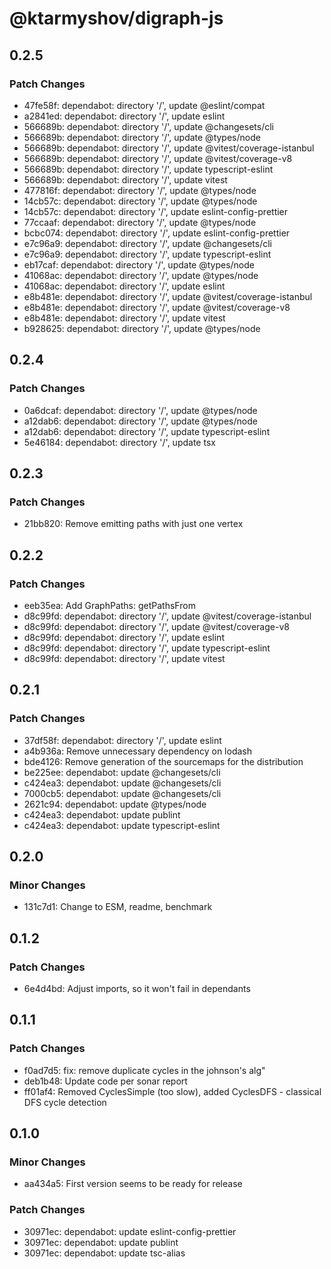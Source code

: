 # @ktarmyshov/digraph-js

## 0.2.5

### Patch Changes

- 47fe58f: dependabot: directory '/', update @eslint/compat
- a2841ed: dependabot: directory '/', update eslint
- 566689b: dependabot: directory '/', update @changesets/cli
- 566689b: dependabot: directory '/', update @types/node
- 566689b: dependabot: directory '/', update @vitest/coverage-istanbul
- 566689b: dependabot: directory '/', update @vitest/coverage-v8
- 566689b: dependabot: directory '/', update typescript-eslint
- 566689b: dependabot: directory '/', update vitest
- 477816f: dependabot: directory '/', update @types/node
- 14cb57c: dependabot: directory '/', update @types/node
- 14cb57c: dependabot: directory '/', update eslint-config-prettier
- 77ccaaf: dependabot: directory '/', update @types/node
- bcbc074: dependabot: directory '/', update eslint-config-prettier
- e7c96a9: dependabot: directory '/', update @changesets/cli
- e7c96a9: dependabot: directory '/', update typescript-eslint
- eb17caf: dependabot: directory '/', update @types/node
- 41068ac: dependabot: directory '/', update @types/node
- 41068ac: dependabot: directory '/', update eslint
- e8b481e: dependabot: directory '/', update @vitest/coverage-istanbul
- e8b481e: dependabot: directory '/', update @vitest/coverage-v8
- e8b481e: dependabot: directory '/', update vitest
- b928625: dependabot: directory '/', update @types/node

## 0.2.4

### Patch Changes

- 0a6dcaf: dependabot: directory '/', update @types/node
- a12dab6: dependabot: directory '/', update @types/node
- a12dab6: dependabot: directory '/', update typescript-eslint
- 5e46184: dependabot: directory '/', update tsx

## 0.2.3

### Patch Changes

- 21bb820: Remove emitting paths with just one vertex

## 0.2.2

### Patch Changes

- eeb35ea: Add GraphPaths: getPathsFrom
- d8c99fd: dependabot: directory '/', update @vitest/coverage-istanbul
- d8c99fd: dependabot: directory '/', update @vitest/coverage-v8
- d8c99fd: dependabot: directory '/', update eslint
- d8c99fd: dependabot: directory '/', update typescript-eslint
- d8c99fd: dependabot: directory '/', update vitest

## 0.2.1

### Patch Changes

- 37df58f: dependabot: directory '/', update eslint
- a4b936a: Remove unnecessary dependency on lodash
- bde4126: Remove generation of the sourcemaps for the distribution
- be225ee: dependabot: update @changesets/cli
- c424ea3: dependabot: update @changesets/cli
- 7000cb5: dependabot: update @changesets/cli
- 2621c94: dependabot: update @types/node
- c424ea3: dependabot: update publint
- c424ea3: dependabot: update typescript-eslint

## 0.2.0

### Minor Changes

- 131c7d1: Change to ESM, readme, benchmark

## 0.1.2

### Patch Changes

- 6e4d4bd: Adjust imports, so it won't fail in dependants

## 0.1.1

### Patch Changes

- f0ad7d5: fix: remove duplicate cycles in the johnson's alg"
- deb1b48: Update code per sonar report
- ff01af4: Removed CyclesSimple (too slow), added CyclesDFS - classical DFS cycle detection

## 0.1.0

### Minor Changes

- aa434a5: First version seems to be ready for release

### Patch Changes

- 30971ec: dependabot: update eslint-config-prettier
- 30971ec: dependabot: update publint
- 30971ec: dependabot: update tsc-alias
